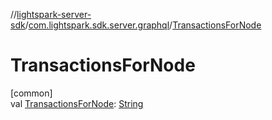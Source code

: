 //[lightspark-server-sdk](../../index.md)/[com.lightspark.sdk.server.graphql](index.md)/[TransactionsForNode](-transactions-for-node.md)

# TransactionsForNode

[common]\
val [TransactionsForNode](-transactions-for-node.md): [String](https://kotlinlang.org/api/latest/jvm/stdlib/kotlin/-string/index.html)
